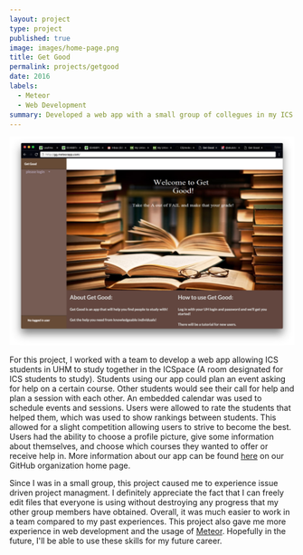 ```yaml
---
layout: project
type: project
published: true
image: images/home-page.png
title: Get Good
permalink: projects/getgood
date: 2016
labels:
  - Meteor
  - Web Development
summary: Developed a web app with a small group of collegues in my ICS 314 course.
---
```


  <img class="ui image" src="../images/home-page.png">

For this project, I worked with a team to develop a web app allowing ICS students in UHM to study together in the ICSpace (A room designated for ICS students to study). Students using our app could plan an event asking for help on a certain course. Other students would see their call for help and plan a session with each other. An embedded calendar was used to schedule events and sessions. Users were allowed to rate the students that helped them, which was used to show rankings between students. This allowed for a slight competition allowing users to strive to become the best. Users had the ability to choose a profile picture, give some information about themselves, and choose which courses they wanted to offer or receive help in. More information about our app can be found [here](https://get-good.github.io/) on our GitHub organization home page.

Since I was in a small group, this project caused me to experience issue driven project managment. I definitely appreciate the fact that I can freely edit files that everyone is using without destroying any progress that my other group members have obtained. Overall, it was much easier to work in a team compared to my past experiences. This project also gave me more experience in web development and the usage of [Meteor](https://www.meteor.com/). Hopefully in the future, I'll be able to use these skills for my future career.
